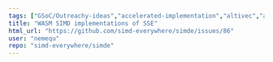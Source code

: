 ```yaml
---
tags: ["GSoC/Outreachy-ideas","accelerated-implementation","altivec","arm","arm64","avx","avx2","avx512","fma","gfni","help-wanted","mmx","neon","powerpc","simd","simd-intrinsics","sse","sse2","sse3","sse41","sse42","ssse3","vectorization"]
title: "WASM SIMD implementations of SSE"
html_url: "https://github.com/simd-everywhere/simde/issues/86"
user: "nemequ"
repo: "simd-everywhere/simde"
---
```


